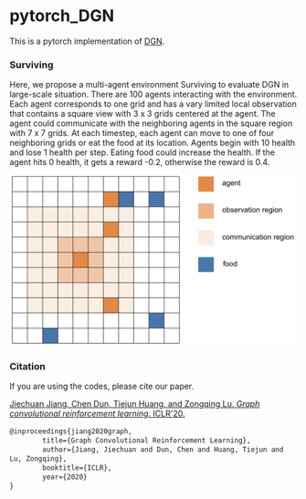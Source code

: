 # pytorch_DGN

This is a pytorch implementation of [DGN](https://arxiv.org/abs/1810.09202).


### Surviving

Here, we propose a multi-agent environment Surviving to evaluate DGN in large-scale situation. There are 100 agents interacting with the environment. Each agent corresponds to one grid and has a vary limited local observation that contains a square view with 3 x 3 grids centered at the agent. The agent could communicate with the neighboring agents in the square region with 7 x 7 grids. At each timestep, each
 agent can move to one of four neighboring grids or eat the food at its location. Agents begin with 10 health and lose 1 health per step. Eating food could increase the health. If the agent hits 0 health, it gets a reward -0.2, otherwise the reward is 0.4. 

<img src="surviving.png" alt="Surviving" width="500">


### Citation

If you are using the codes, please cite our paper.

[Jiechuan Jiang, Chen Dun, Tiejun Huang, and Zongqing Lu. *Graph convolutional reinforcement learning*. ICLR'20.](https://arxiv.org/abs/1810.09202)

	@inproceedings{jiang2020graph,
	    	title={Graph Convolutional Reinforcement Learning},
	    	author={Jiang, Jiechuan and Dun, Chen and Huang, Tiejun and Lu, Zongqing},
	    	booktitle={ICLR},
	    	year={2020}
	}
